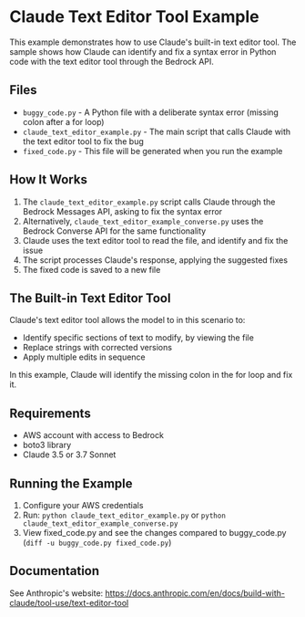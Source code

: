 # Claude Text Editor Tool Example

This example demonstrates how to use Claude's built-in text editor tool. The sample shows how Claude can identify and fix a syntax error in Python code with the text editor tool through the Bedrock API.

## Files

- `buggy_code.py` - A Python file with a deliberate syntax error (missing colon after a for loop)
- `claude_text_editor_example.py` - The main script that calls Claude with the text editor tool to fix the bug
- `fixed_code.py` - This file will be generated when you run the example

## How It Works

1. The `claude_text_editor_example.py` script calls Claude through the Bedrock Messages API, asking to fix the syntax error
2. Alternatively, `claude_text_editor_example_converse.py` uses the Bedrock Converse API for the same functionality
3. Claude uses the text editor tool to read the file, and identify and fix the issue
4. The script processes Claude's response, applying the suggested fixes
5. The fixed code is saved to a new file

## The Built-in Text Editor Tool

Claude's text editor tool allows the model to in this scenario to:
- Identify specific sections of text to modify, by viewing the file
- Replace strings with corrected versions
- Apply multiple edits in sequence

In this example, Claude will identify the missing colon in the for loop and fix it.

## Requirements

- AWS account with access to Bedrock
- boto3 library
- Claude 3.5 or 3.7 Sonnet

## Running the Example

1. Configure your AWS credentials
2. Run: `python claude_text_editor_example.py` or `python claude_text_editor_example_converse.py`
3. View fixed_code.py and see the changes compared to buggy_code.py (`diff -u buggy_code.py fixed_code.py`)

## Documentation

See Anthropic's website: https://docs.anthropic.com/en/docs/build-with-claude/tool-use/text-editor-tool
